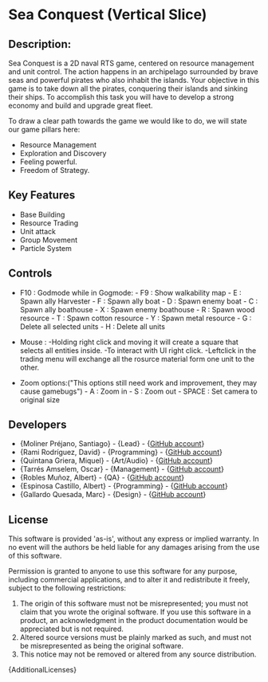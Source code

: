 # Sea Conquest (Vertical Slice)

## Description:

Sea Conquest is a 2D naval RTS game, centered on resource management and unit control. The action happens in an archipelago surrounded by brave seas and powerful pirates who also inhabit the islands. 
Your objective in this game is to take down all the pirates, conquering their islands and sinking their ships. To accomplish this task you will have to develop a strong economy and build and upgrade great fleet.

To draw a clear path towards the game we would like to do, we will state our game pillars here:

-   Resource Management
-   Exploration and Discovery
-   Feeling powerful.
-   Freedom of Strategy.

## Key Features

 - Base Building
 - Resource Trading
 - Unit attack
 - Group Movement
 - Particle System
 
## Controls

 - F10 : Godmode
	while in Gogmode:
		- F9 : Show walkability map
		- E  : Spawn ally Harvester
		- F  : Spawn ally boat 
		- D  : Spawn enemy boat
		- C  : Spawn ally boathouse
		- X  : Spawn enemy boathouse
		- R  : Spawn wood resource
		- T  : Spawn cotton resource
		- Y  : Spawn metal resource
		- G  : Delete all selected units
		- H  : Delete all units
  - Mouse : -Holding right click and moving it will create a square that selects all entities inside.
	    -To interact with UI right click.
	    -Leftclick in the trading menu will exchange all the rosurce material form one unit to the other.
  
  - Zoom options:("This options still need work and improvement, they may cause gamebugs")
		- A  : Zoom in
		- S  : Zoom out
		- SPACE  : Set camera to original size 

## Developers
 - {Moliner Préjano, Santiago} - {Lead}        - {[GitHub account](https://github.com/Sanmopre)}
 - {Rami Rodríguez, David}     - {Programming} - {[GitHub account](https://github.com/Paideieitor)}
 - {Quintana Griera, Miquel}   - {Art/Audio}   - {[GitHub account](https://github.com/Leukino)}
 - {Tarrés Amselem, Oscar}     - {Management}  - {[GitHub account](https://github.com/oscarta3)}
 - {Robles Muñoz, Albert}      - {QA}          - {[GitHub account](https://github.com/Albertito029)}
 - {Espinosa Castillo, Albert} - {Programming} - {[GitHub account](https://github.com/albertec1)}
 - {Gallardo Quesada, Marc}    - {Design}      - {[GitHub account](https://github.com/Marchusky)}

## License

This software is provided 'as-is', without any express or implied
warranty.  In no event will the authors be held liable for any damages
arising from the use of this software.

Permission is granted to anyone to use this software for any purpose,
including commercial applications, and to alter it and redistribute it
freely, subject to the following restrictions:

1. The origin of this software must not be misrepresented; you must not
   claim that you wrote the original software. If you use this software
   in a product, an acknowledgment in the product documentation would be
   appreciated but is not required.
2. Altered source versions must be plainly marked as such, and must not be
   misrepresented as being the original software.
3. This notice may not be removed or altered from any source distribution.

{AdditionalLicenses}
